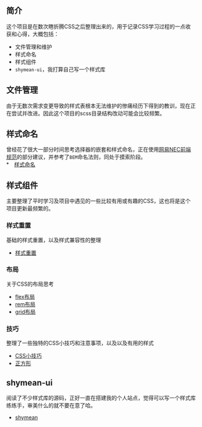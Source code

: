 ## 简介
这个项目是在数次瞎折腾CSS之后整理出来的，用于记录CSS学习过程的一点收获和心得，大概包括：
* 文件管理和维护
* 样式命名
* 样式组件
* `shymean-ui`，我打算自己写一个样式库

## 文件管理
由于无数次需求变更导致的样式表根本无法维护的惨痛经历下得到的教训，现在正在尝试并改进。因此这个项目的scss目录结构改动可能会比较频繁。

## 样式命名
曾经花了很大一部分时间思考选择器的嵌套和样式命名，正在使用[网易NEC前端规范](http://nec.netease.com/standard/css-practice.html)的部分建议，并参考了`BEM`命名法则，同处于摸索阶段。   
*　[样式命名](./doc/样式命名/样式命名.md)

## 样式组件
主要整理了平时学习及项目中遇见的一些比较有用或有趣的CSS，这也将是这个项目更新最频繁的。

### 样式重置
基础的样式重置，以及样式兼容性的整理
* [样式重置](doc/样式重置/样式重置.md)

### 布局
关于CSS的布局思考
* [flex布局](doc/布局/flex布局.md)
* [rem布局](doc/布局/rem布局.md)
* [grid布局](doc/布局/grid布局.md)

### 技巧
整理了一些独特的CSS小技巧和注意事项，以及以及有用的样式
* [CSS小技巧](doc/技巧/CSS小技巧.md)
* [正方形](doc/技巧/正方形.md)

## shymean-ui
阅读了不少样式库的源码，正好一直在搭建我的个人站点，觉得可以写一个样式库练练手，审美什么的就不要在意了哈。
* [shymean](doc/shymean-ui/shymean-ui.md)

